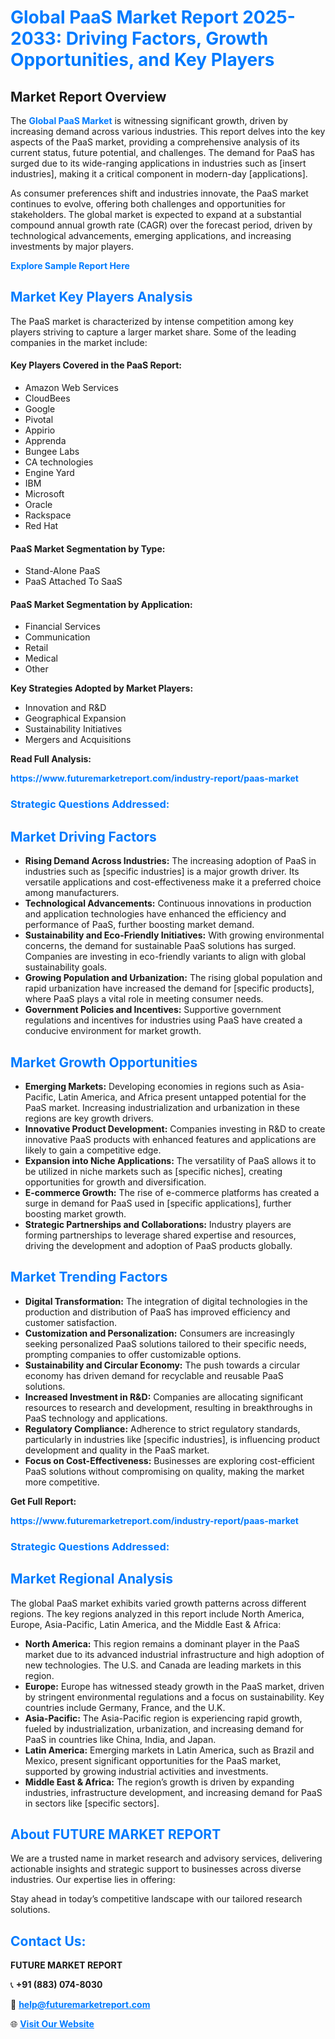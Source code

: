 <h1 style="color: #007BFF;">Global PaaS Market Report 2025-2033: Driving Factors, Growth Opportunities, and Key Players</h1>

<section id="overview">
<h2>Market Report Overview</h2>
<p>The <a href="https://www.futuremarketreport.com/industry-report/paas-market" style="color: #007BFF; text-decoration: none;"><strong>Global PaaS Market</strong></a> is witnessing significant growth, driven by increasing demand across various industries. This report delves into the key aspects of the PaaS market, providing a comprehensive analysis of its current status, future potential, and challenges. The demand for PaaS has surged due to its wide-ranging applications in industries such as [insert industries], making it a critical component in modern-day [applications].</p>
<p>As consumer preferences shift and industries innovate, the PaaS market continues to evolve, offering both challenges and opportunities for stakeholders. The global market is expected to expand at a substantial compound annual growth rate (CAGR) over the forecast period, driven by technological advancements, emerging applications, and increasing investments by major players.</p>
</section>

<section id="overview">
<p><a href="https://www.futuremarketreport.com/request-sample/reportId=50832" style="color: #007BFF; text-decoration: none;"><strong>Explore Sample Report Here</strong></a></p>
</section>

<section id="key-players">
<h2 style="color: #007BFF;">Market Key Players Analysis</h2>
<p>The PaaS market is characterized by intense competition among key players striving to capture a larger market share. Some of the leading companies in the market include:</p>
<h4>Key Players Covered in the PaaS Report:</h4>
<ul><li>Amazon Web Services</li><li>CloudBees</li><li>Google</li><li>Pivotal</li><li>Appirio</li><li>Apprenda</li><li>Bungee Labs</li><li>CA technologies</li><li>Engine Yard</li><li>IBM</li><li>Microsoft</li><li>Oracle</li><li>Rackspace</li><li>Red Hat</li></ul>
<h4>PaaS Market Segmentation by Type:</h4>
<ul><li>Stand-Alone PaaS</li><li>PaaS Attached To SaaS</li></ul>

<h4>PaaS Market Segmentation by Application:</h4>
<ul><li>Financial Services</li><li>Communication</li><li>Retail</li><li>Medical</li><li>Other</li></ul>
<p><strong>Key Strategies Adopted by Market Players:</strong></p>
<ul>
<li>Innovation and R&D</li>
<li>Geographical Expansion</li>
<li>Sustainability Initiatives</li>
<li>Mergers and Acquisitions</li>
</ul>
</section>

<section>
<p><strong>Read Full Analysis: </strong></p><a href="https://www.futuremarketreport.com/industry-report/paas-market" style="color: #007BFF; text-decoration: none;"><strong>https://www.futuremarketreport.com/industry-report/paas-market</strong></a>
<h3 style="color: #007BFF;">Strategic Questions Addressed:</h3>
</section>

<section id="driving-factors">
<h2 style="color: #007BFF;">Market Driving Factors</h2>
<ul>
<li><strong>Rising Demand Across Industries:</strong> The increasing adoption of PaaS in industries such as [specific industries] is a major growth driver. Its versatile applications and cost-effectiveness make it a preferred choice among manufacturers.</li>
<li><strong>Technological Advancements:</strong> Continuous innovations in production and application technologies have enhanced the efficiency and performance of PaaS, further boosting market demand.</li>
<li><strong>Sustainability and Eco-Friendly Initiatives:</strong> With growing environmental concerns, the demand for sustainable PaaS solutions has surged. Companies are investing in eco-friendly variants to align with global sustainability goals.</li>
<li><strong>Growing Population and Urbanization:</strong> The rising global population and rapid urbanization have increased the demand for [specific products], where PaaS plays a vital role in meeting consumer needs.</li>
<li><strong>Government Policies and Incentives:</strong> Supportive government regulations and incentives for industries using PaaS have created a conducive environment for market growth.</li>
</ul>
</section>

<section id="growth-opportunities">
<h2 style="color: #007BFF;">Market Growth Opportunities</h2>
<ul>
<li><strong>Emerging Markets:</strong> Developing economies in regions such as Asia-Pacific, Latin America, and Africa present untapped potential for the PaaS market. Increasing industrialization and urbanization in these regions are key growth drivers.</li>
<li><strong>Innovative Product Development:</strong> Companies investing in R&D to create innovative PaaS products with enhanced features and applications are likely to gain a competitive edge.</li>
<li><strong>Expansion into Niche Applications:</strong> The versatility of PaaS allows it to be utilized in niche markets such as [specific niches], creating opportunities for growth and diversification.</li>
<li><strong>E-commerce Growth:</strong> The rise of e-commerce platforms has created a surge in demand for PaaS used in [specific applications], further boosting market growth.</li>
<li><strong>Strategic Partnerships and Collaborations:</strong> Industry players are forming partnerships to leverage shared expertise and resources, driving the development and adoption of PaaS products globally.</li>
</ul>
</section>

<section id="trending-factors">
<h2 style="color: #007BFF;">Market Trending Factors</h2>
<ul>
<li><strong>Digital Transformation:</strong> The integration of digital technologies in the production and distribution of PaaS has improved efficiency and customer satisfaction.</li>
<li><strong>Customization and Personalization:</strong> Consumers are increasingly seeking personalized PaaS solutions tailored to their specific needs, prompting companies to offer customizable options.</li>
<li><strong>Sustainability and Circular Economy:</strong> The push towards a circular economy has driven demand for recyclable and reusable PaaS solutions.</li>
<li><strong>Increased Investment in R&D:</strong> Companies are allocating significant resources to research and development, resulting in breakthroughs in PaaS technology and applications.</li>
<li><strong>Regulatory Compliance:</strong> Adherence to strict regulatory standards, particularly in industries like [specific industries], is influencing product development and quality in the PaaS market.</li>
<li><strong>Focus on Cost-Effectiveness:</strong> Businesses are exploring cost-efficient PaaS solutions without compromising on quality, making the market more competitive.</li>
</ul>
</section>

<section>
<p><strong>Get Full Report: </strong></p><a href="https://www.futuremarketreport.com/industry-report/paas-market" style="color: #007BFF; text-decoration: none;"><strong>https://www.futuremarketreport.com/industry-report/paas-market</strong></a>
<h3 style="color: #007BFF;">Strategic Questions Addressed:</h3>
</section>


<section id="regional-analysis">
<h2 style="color: #007BFF;">Market Regional Analysis</h2>
<p>The global PaaS market exhibits varied growth patterns across different regions. The key regions analyzed in this report include North America, Europe, Asia-Pacific, Latin America, and the Middle East & Africa:</p>
<ul>
<li><strong>North America:</strong> This region remains a dominant player in the PaaS market due to its advanced industrial infrastructure and high adoption of new technologies. The U.S. and Canada are leading markets in this region.</li>
<li><strong>Europe:</strong> Europe has witnessed steady growth in the PaaS market, driven by stringent environmental regulations and a focus on sustainability. Key countries include Germany, France, and the U.K.</li>
<li><strong>Asia-Pacific:</strong> The Asia-Pacific region is experiencing rapid growth, fueled by industrialization, urbanization, and increasing demand for PaaS in countries like China, India, and Japan.</li>
<li><strong>Latin America:</strong> Emerging markets in Latin America, such as Brazil and Mexico, present significant opportunities for the PaaS market, supported by growing industrial activities and investments.</li>
<li><strong>Middle East & Africa:</strong> The region’s growth is driven by expanding industries, infrastructure development, and increasing demand for PaaS in sectors like [specific sectors].</li>
</ul>
</section>

<footer>
<h2 style="color: #007BFF;">About FUTURE MARKET REPORT</h2>
<p>We are a trusted name in market research and advisory services, delivering actionable insights and strategic support to businesses across diverse industries. Our expertise lies in offering:</p>

<p>Stay ahead in today’s competitive landscape with our tailored research solutions.</p>

<h2 style="color: #007BFF;">Contact Us:</h2>
<p><strong>FUTURE MARKET REPORT</strong></p>
<p>📞 <strong>+91 (883) 074-8030</strong></p>
<p>📧 <strong><a href="mailto:help@futuremarketreport.com" style="color: #007BFF;">help@futuremarketreport.com</a></strong></p>
<p>🌐 <strong><a href="https://www.futuremarketreport.com/" style="color: #007BFF;">Visit Our Website</a></strong></p>
</footer>